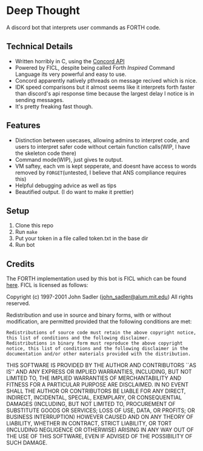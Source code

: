 Deep Thought
============

A discord bot that interprets user commands as FORTH code. 

## Technical Details
 - Written horribly in C, using the [Concord API](https://cogmasters.github.io/concord/)
 - Powered by FICL, despite being called Forth *Inspired* Command Language
   its very powerful and easy to use. 
 - Concord apparently natively pthreads on message recived which is nice.
 - IDK speed comparisons but it almost seems like it interprets forth faster
   than discord's api response time because the largest delay I notice is in
   sending messages.
 - It's pretty freaking fast though. 
 
## Features
 - Distinction between usecases, allowing admins to interpret code, and
   users to interpret safer code without certain function calls(WIP, I have
   the skeleton code there) 
 - Command mode(WIP), just gives te output.
 - VM saftey, each vm is kept sepperate, and doesnt have access to words
   removed by `FORGET`(untested, I believe that ANS compliance requires
   this)
 - Helpful debugging advice as well as tips
 - Beautified output. (I do want to make it prettier)

## Setup
 1. Clone this repo 
 2. Run `make`
 3. Put your token in a file called token.txt in the base dir
 4. Run bot

## Credits
 The FORTH implementation used by this bot is FICL which can be found
[here](http://ficl.sourceforge.net/). FICL is licensed as follows:

Copyright (c) 1997-2001 John Sadler (john_sadler@alum.mit.edu)
All rights reserved.

Redistribution and use in source and binary forms, with or without modification, are permitted provided that the following conditions are met:

    Redistributions of source code must retain the above copyright notice, this list of conditions and the following disclaimer.
    Redistributions in binary form must reproduce the above copyright notice, this list of conditions and the following disclaimer in the documentation and/or other materials provided with the distribution. 

THIS SOFTWARE IS PROVIDED BY THE AUTHOR AND CONTRIBUTORS ``AS IS'' AND ANY EXPRESS OR IMPLIED WARRANTIES, INCLUDING, BUT NOT LIMITED TO, THE IMPLIED WARRANTIES OF MERCHANTABILITY AND FITNESS FOR A PARTICULAR PURPOSE ARE DISCLAIMED. IN NO EVENT SHALL THE AUTHOR OR CONTRIBUTORS BE LIABLE FOR ANY DIRECT, INDIRECT, INCIDENTAL, SPECIAL, EXEMPLARY, OR CONSEQUENTIAL DAMAGES (INCLUDING, BUT NOT LIMITED TO, PROCUREMENT OF SUBSTITUTE GOODS OR SERVICES; LOSS OF USE, DATA, OR PROFITS; OR BUSINESS INTERRUPTION) HOWEVER CAUSED AND ON ANY THEORY OF LIABILITY, WHETHER IN CONTRACT, STRICT LIABILITY, OR TORT (INCLUDING NEGLIGENCE OR OTHERWISE) ARISING IN ANY WAY OUT OF THE USE OF THIS SOFTWARE, EVEN IF ADVISED OF THE POSSIBILITY OF SUCH DAMAGE.

